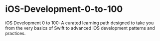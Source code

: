 # iOS-Development-0-to-100
iOS Development 0 to 100: A curated learning path designed to take you from the very basics of Swift to advanced iOS development patterns and practices.
